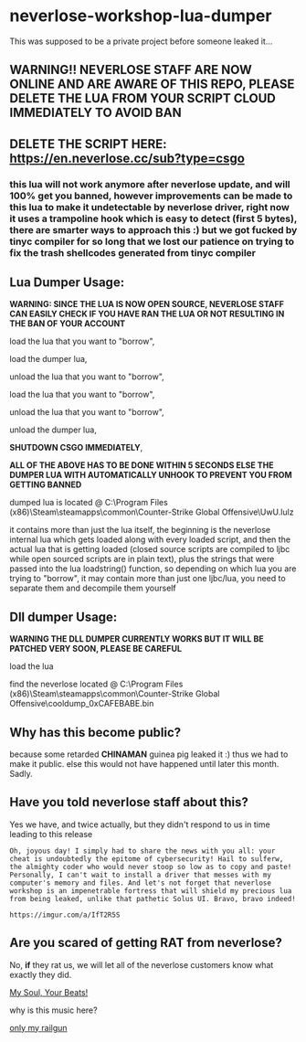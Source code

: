 # neverlose-workshop-lua-dumper
This was supposed to be a private project before someone leaked it...

## WARNING!! NEVERLOSE STAFF ARE NOW ONLINE AND ARE AWARE OF THIS REPO, PLEASE DELETE THE LUA FROM YOUR SCRIPT CLOUD IMMEDIATELY TO AVOID BAN
## DELETE THE SCRIPT HERE: https://en.neverlose.cc/sub?type=csgo

### this lua will not work anymore after neverlose update, and will 100% get you banned, however improvements can be made to this lua to make it undetectable by neverlose driver, right now it uses a trampoline hook which is easy to detect (first 5 bytes), there are smarter ways to approach this :) but we got fucked by tinyc compiler for so long that we lost our patience on trying to fix the trash shellcodes generated from tinyc compiler

## Lua Dumper Usage: 
**WARNING: SINCE THE LUA IS NOW OPEN SOURCE, NEVERLOSE STAFF CAN EASILY CHECK IF YOU HAVE RAN THE LUA OR NOT RESULTING IN THE BAN OF YOUR ACCOUNT**

load the lua that you want to "borrow",

load the dumper lua,

unload the lua that you want to "borrow",

load the lua that you want to "borrow",

unload the lua that you want to "borrow",

unload the dumper lua,

**SHUTDOWN CSGO IMMEDIATELY**,

**ALL OF THE ABOVE HAS TO BE DONE WITHIN 5 SECONDS ELSE THE DUMPER LUA WITH AUTOMATICALLY UNHOOK TO PREVENT YOU FROM GETTING BANNED**

dumped lua is located @ C:\Program Files (x86)\Steam\steamapps\common\Counter-Strike Global Offensive\UwU.lulz

it contains more than just the lua itself, the beginning is the neverlose internal lua which gets loaded along with every loaded script, and then the actual lua that is getting loaded (closed source scripts are compiled to ljbc while open sourced scripts are in plain text), plus the strings that were passed into the lua loadstring() function, so depending on which lua you are trying to "borrow", it may contain more than just one ljbc/lua, you need to separate them and decompile them yourself

## Dll dumper Usage:
**WARNING THE DLL DUMPER CURRENTLY WORKS BUT IT WILL BE PATCHED VERY SOON, PLEASE BE CAREFUL**

load the lua

find the neverlose located @ C:\Program Files (x86)\Steam\steamapps\common\Counter-Strike Global Offensive\cooldump_0xCAFEBABE.bin

## Why has this become public?

because some retarded **CHINAMAN** guinea pig leaked it :) thus we had to make it public.
else this would not have happened until later this month. Sadly.

## Have you told neverlose staff about this?

Yes we have, and twice actually, but they didn't respond to us in time leading to this release

```
Oh, joyous day! I simply had to share the news with you all: your cheat is undoubtedly the epitome of cybersecurity! Hail to sulferw, the almighty coder who would never stoop so low as to copy and paste! Personally, I can't wait to install a driver that messes with my computer's memory and files. And let's not forget that neverlose workshop is an impenetrable fortress that will shield my precious lua from being leaked, unlike that pathetic Solus UI. Bravo, bravo indeed!

https://imgur.com/a/IfT2R5S
```

## Are you scared of getting RAT from neverlose?

No, **if** they rat us, we will let all of the neverlose customers know what exactly they did. 

[My Soul, Your Beats!](https://youtu.be/zIFV8UUs1-c)

why is this music here? 

[only my railgun](https://youtu.be/UmnQ2fEoXUI)
